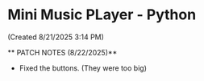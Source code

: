 # Mini Music PLayer - Python



(Created 8/21/2025 3:14 PM)

** PATCH NOTES (8/22/2025)**
- Fixed the buttons. (They were too big)
